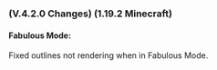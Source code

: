 ### **(V.4.2.0 Changes) (1.19.2 Minecraft)**

#### Fabulous Mode:
Fixed outlines not rendering when in Fabulous Mode.
